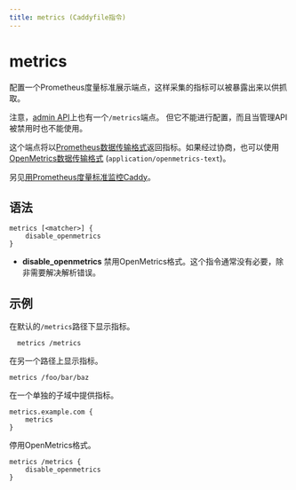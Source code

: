 ```yaml
---
title: metrics (Caddyfile指令)
---
```


# metrics

配置一个Prometheus度量标准展示端点，这样采集的指标可以被暴露出来以供抓取。

注意，[admin API](/docs/api)上也有一个`/metrics`端点。 但它不能进行配置，而且当管理API被禁用时也不能使用。

这个端点将以[Prometheus数据传输格式](https://prometheus.io/docs/instrumenting/exposition_formats/#text-based-format)返回指标。如果经过协商，也可以使用[OpenMetrics数据传输格式](https://pkg.go.dev/github.com/prometheus/client_golang@v1.9.0/prometheus/promhttp#HandlerOpts)
(`application/openmetrics-text`)。

另见[用Prometheus度量标准监控Caddy](/docs/metrics)。

## 语法

```caddy-d
metrics [<matcher>] {
	disable_openmetrics
}
```

- **disable_openmetrics** 禁用OpenMetrics格式。这个指令通常没有必要，除非需要解决解析错误。

## 示例

在默认的`/metrics`路径下显示指标。

```caddy-d
  metrics /metrics
```

在另一个路径上显示指标。

```caddy-d
metrics /foo/bar/baz
```

在一个单独的子域中提供指标。

```caddy
metrics.example.com {
	metrics
}
```

停用OpenMetrics格式。

```caddy-d
metrics /metrics {
	disable_openmetrics
}
```
